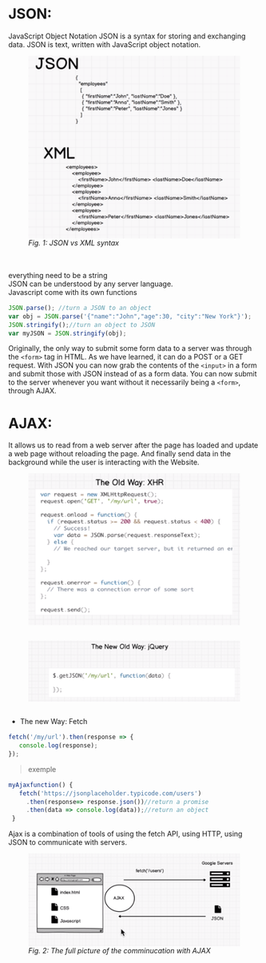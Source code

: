 # JSON:
JavaScript Object Notation
JSON is a syntax for storing and exchanging data.
JSON is text, written with JavaScript object notation.
<figure>
    <img src="../img/JSON.png" width="650" alt="JSON vs XML" align="center">
    <figcaption><em>Fig. 1: JSON vs XML syntax </em></figcaption>
    <br><br>
</figure>
everything need to be a string<br>
JSON can be understood by any server language.<br>
Javascript come with its own functions

```js
JSON.parse(); //turn a JSON to an object
var obj = JSON.parse('{"name":"John","age":30, "city":"New York"}');
JSON.stringify();//turn an object to JSON
var myJSON = JSON.stringify(obj);
```
Originally, the only way to submit some form data to a server was through the `<form>` tag in HTML. As we have learned, it can do a POST or a GET request. With JSON you can now grab the contents of the `<input>` in a form and submit those with JSON instead of as a form data. You can now submit to the server whenever you want without it necessarily being a `<form>`, through AJAX.
 # AJAX:
It allows us to read from a web server after the page has loaded and update a web page without reloading the page. And finally send data in the background while the user is interacting with the Website.
<figure>
    <img src="../img/XHR.png" width="650" alt="JSON vs XML" align="center">
    <br><br>
</figure>
<figure>
    <img src="../img/ajaxjquery.png" width="650" alt="JSON vs XML" align="center">
    <br><br>
</figure>

* The new Way: Fetch

 ```js
fetch('/my/url').then(response => {
    console.log(response);
});
```
> exemple
 ```js
myAjaxfunction() {
    fetch('https://jsonplaceholder.typicode.com/users')
      .then(response=> response.json())//return a promise
      .then(data => console.log(data));//return an object
  }
```
Ajax is a combination of tools of using the fetch API, using HTTP, using JSON to communicate with servers.
<figure>
    <img src="../img/ajaxp.png" width="650" alt="JSON vs XML" align="center">
    <figcaption><em>Fig. 2: The full picture of the comminucation with AJAX </em></figcaption>
    <br><br>
</figure>